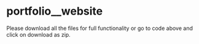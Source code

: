 # portfolio__website
Please download all the files for full functionality or go to code above and click on download as  zip.

